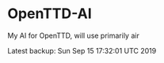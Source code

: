 # OpenTTD-AI
My AI for OpenTTD, will use primarily air

Latest backup: Sun Sep 15 17:32:01 UTC 2019
